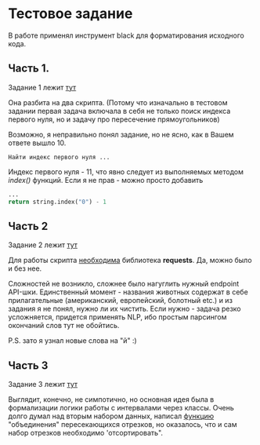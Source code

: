 # Тестовое задание 

В работе применял инструмент black для форматирования исходного кода. 

## Часть 1. 

Задание 1 лежит [тут](https://github.com/Malomalsky/tetrika_test/tree/master/task1)

Она разбита на два скрипта. (Потому что изначально в тестовом задании первая задача включала в себя не только поиск индекса первого нуля, но и задачу про пересечение прямоугольников)

Возможно, я неправильно понял задание, но не ясно, как в Вашем ответе вышло 10. 

```
Найти индекс первого нуля ...
```

Индекс первого нуля - 11, что явно следует из выполняемых методом *index()* функций. 
Если я не прав - можно просто добавить 

```python
...
return string.index("0") - 1
``` 


## Часть 2

Задание 2 лежит [тут](https://github.com/Malomalsky/tetrika_test/tree/master/task2)

Для работы скрипта [необходима](https://github.com/Malomalsky/tetrika_test/blob/master/requirements.txt) библиотека **requests**. Да, можно было и без нее.

Сложностей не возникло, сложнее было нагуглить нужный endpoint API-шки. Единственный момент - названия животных содержат в себе прилагательные (американский, европейский, болотный etc.) и из задания я не понял, нужно ли их чистить. Если нужно - задача резко усложняется, придется применять NLP, ибо простым парсингом окончаний слов тут не обойтись. 

P.S. зато я узнал новые слова на "й" :)


## Часть 3

Задание 3 лежит [тут](https://github.com/Malomalsky/tetrika_test/tree/master/task3)

Выглядит, конечно, не симпотично, но основная идея была в формализации логики работы с интервалами через классы. Очень долго думал над вторым набором данных, написал [функцию](https://github.com/Malomalsky/tetrika_test/blob/ac59f24c7c7b2e589946c508d7993ab2bb3ee4b4/task3/timestamp.py#L44) "объединения" пересекающихся отрезков, но оказалось, что и сам набор отрезков необходимо 'отсортировать". 